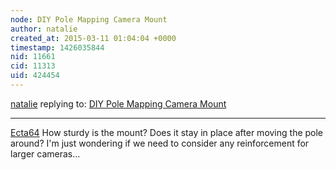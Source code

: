 ```yaml
---
node: DIY Pole Mapping Camera Mount
author: natalie
created_at: 2015-03-11 01:04:04 +0000
timestamp: 1426035844
nid: 11661
cid: 11313
uid: 424454
---
```




[natalie](../profile/natalie) replying to: [DIY Pole Mapping Camera Mount](../notes/Natalie/03-06-2015/diy-pole-mapping-camera-mount)

----
[Ecta64](/profile/Ecta64) How sturdy is the mount? Does it stay in place after moving the pole around? I'm just wondering if we need to consider any reinforcement for larger cameras...